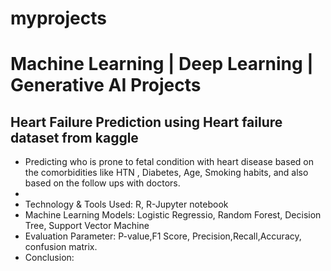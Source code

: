 # myprojects

<h1>Machine Learning | Deep Learning | Generative AI Projects</h1>
<h2>Heart Failure Prediction using Heart failure dataset from kaggle</h2>
<ul>
  <li>Predicting who is prone to fetal condition with heart disease based on the comorbidities like HTN , Diabetes, Age, Smoking habits, and also based on the follow ups with doctors.<li>
  <li>Technology & Tools Used: R, R-Jupyter notebook</li>
  <li>Machine Learning Models: Logistic Regressio, Random Forest, Decision Tree, Support Vector Machine</li>
  <li>Evaluation Parameter: P-value,F1 Score, Precision,Recall,Accuracy, confusion matrix.</li>
  <li>Conclusion:</li>
  <a href="https://github.com/sameena93/multilprojects/blob/Sameena/Final_project_sameena_mujawar-checkpoint.ipynb" ["https://github.com/sameena93/multilprojects/blob/Sameena/Final_project_sameena_mujawar-checkpoint.ipynb"]></a>
</ul>
